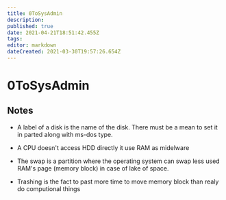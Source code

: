 ```yaml
---
title: 0ToSysAdmin
description: 
published: true
date: 2021-04-21T18:51:42.455Z
tags: 
editor: markdown
dateCreated: 2021-03-30T19:57:26.654Z
---
```


# 0ToSysAdmin
## Notes

* A label of a disk is the name of the disk. There must be a mean to set it in parted along with ms-dos type. 

* A CPU doesn't access HDD directly it use RAM as midelware

* The swap is a partition where the operating system can swap less used RAM's page (memory block) in case of lake of space.

* Trashing is the fact to past more time to move memory block than realy do computional things